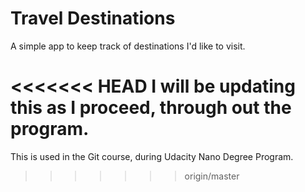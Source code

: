# Travel Destinations

A simple app to keep track of destinations I'd like to visit.

<<<<<<< HEAD
I will be updating this as I proceed, through out the program.
=======
This is used in the Git course, during Udacity Nano Degree Program.
>>>>>>> origin/master
